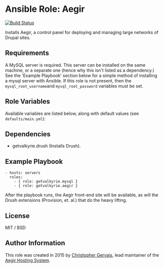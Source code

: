 # Ansible Role: Aegir

[![Build Status](https://travis-ci.org/GetValkyrie/ansible-role-aegir.svg?branch=master)](https://travis-ci.org/GetValkyrie/ansible-role-aegir)

Installs Aegir, a control panel for deploying and managing large networks of Drupal sites.

## Requirements

A MySQL server is required. This server can be installed on the same machine,
or a separate one (hence why this isn't listed as a dependency.) See the
'Example Playbook' section below for a simple method of installing a mysql
server with Ansible. If this role is not present, then the
`mysql_root_username`and `mysql_root_password` variables must be set.

## Role Variables

Available variables are listed below, along with default values (see `defaults/main.yml`):


## Dependencies

  - getvalkyrie.drush (Installs Drush).

## Example Playbook

    - hosts: servers
      roles:
        - { role: getvalkyrie.mysql }
        - { role: getvalkyrie.aegir }

After the playbook runs, the Aegir front-end site will be available, as will
the Drush extensions (Provision, et. al.) that do the heavy lifting.

## License

MIT / BSD

## Author Information

This role was created in 2015 by [Christopher Gervais](http://ergonlogic.com/), lead maintainer of the [Aegir Hosting System](http://www.aegirproject.org).
